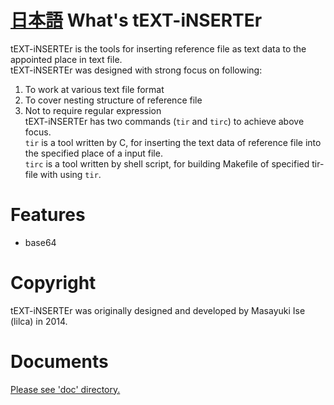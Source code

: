 [日本語](README_jp.md)
What's tEXT-iNSERTEr
===

tEXT-iNSERTEr is the tools for inserting reference file as text data to the appointed place in text file.  
tEXT-iNSERTEr was designed with strong focus on following:
  1. To work at various text file format
  2. To cover nesting structure of reference file
  3. Not to require regular expression  
tEXT-iNSERTEr has two commands (`tir` and `tirc`) to achieve above focus.  
`tir` is a tool written by C, for inserting the text data of reference file into the specified place of a input file.  
`tirc` is a tool written by shell script, for building Makefile of specified tir-file with using `tir`.  

Features
===

* base64

Copyright
===
tEXT-iNSERTEr was originally designed and developed by Masayuki Ise (lilca) in 2014.

Documents
===
[Please see 'doc' directory.](doc/contents.md)
